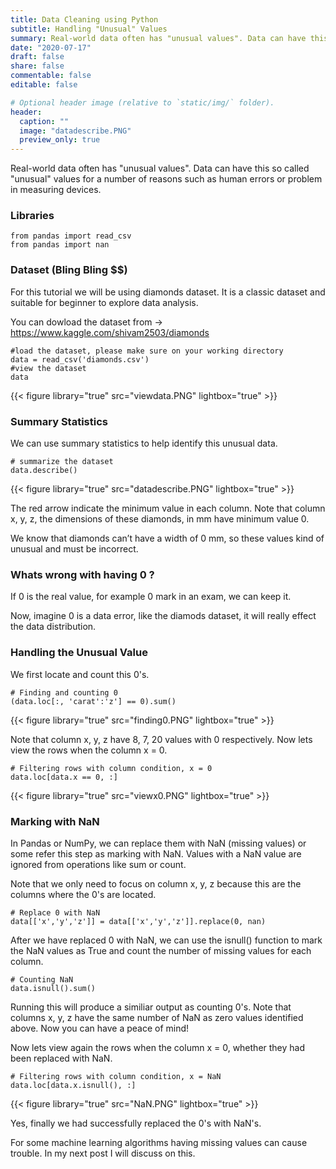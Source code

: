 ```yaml
---
title: Data Cleaning using Python
subtitle: Handling "Unusual" Values
summary: Real-world data often has "unusual values". Data can have this so called "unusual" values for a number of reasons such as human errors or problem in measuring devices.
date: "2020-07-17"
draft: false
share: false
commentable: false
editable: false

# Optional header image (relative to `static/img/` folder).
header:
  caption: ""
  image: "datadescribe.PNG"
  preview_only: true
---
```


Real-world data often has "unusual values". Data can have this so called "unusual" values for a number of reasons such as human errors or problem in measuring devices.

### Libraries
```{python}
from pandas import read_csv
from pandas import nan
```

### Dataset (Bling Bling $$)
For this tutorial we will be using diamonds dataset. It is a classic dataset and suitable for beginner to explore data analysis.

You can dowload the dataset from -> <https://www.kaggle.com/shivam2503/diamonds>

```{python}
#load the dataset, please make sure on your working directory
data = read_csv('diamonds.csv')
#view the dataset
data
```
{{< figure library="true" src="viewdata.PNG" lightbox="true" >}}

### Summary Statistics
We can use summary statistics to help identify this unusual data.

```{python}
# summarize the dataset
data.describe()
```
{{< figure library="true" src="datadescribe.PNG" lightbox="true" >}}

The red arrow indicate the minimum value in each column. Note that column x, y, z, the dimensions of these diamonds, in mm have minimum value 0. 

We know that diamonds can’t have a width of 0 mm, so these values kind of unusual and must be incorrect.


### Whats wrong with having 0 ?

If 0 is the real value, for example 0 mark in an exam, we can keep it.

Now, imagine 0 is a data error, like the diamods dataset, it will really effect the data distribution.


### Handling the Unusual Value
We first locate and count this 0's.

```{python}
# Finding and counting 0
(data.loc[:, 'carat':'z'] == 0).sum()
```
{{< figure library="true" src="finding0.PNG" lightbox="true" >}}

Note that column x, y, z have 8, 7, 20 values with 0 respectively. Now lets view the rows when the column x = 0.
```{python}
# Filtering rows with column condition, x = 0
data.loc[data.x == 0, :]
```
{{< figure library="true" src="viewx0.PNG" lightbox="true" >}}

### Marking with NaN
In Pandas or NumPy, we can replace them with NaN (missing values) or some refer this step as marking with NaN. Values with a NaN value are ignored from operations like sum or count.

Note that we only need to focus on column x, y, z because this are the columns where the 0's are located.

```{python}
# Replace 0 with NaN
data[['x','y','z']] = data[['x','y','z']].replace(0, nan)
```

After we have replaced 0 with NaN, we can use the isnull() function to mark the NaN values as True and count the number of missing values for each column.

```{python}
# Counting NaN
data.isnull().sum()
```
Running this will produce a similiar output as counting 0's. Note that columns x, y, z have the same number of NaN as zero values identified above. Now you can have a peace of mind!

Now lets view again the rows when the column x = 0, whether they had been replaced with NaN.
```{python}
# Filtering rows with column condition, x = NaN
data.loc[data.x.isnull(), :]
```
{{< figure library="true" src="NaN.PNG" lightbox="true" >}}

Yes, finally we had successfully replaced the 0's with NaN's. 

For some machine learning algorithms having missing values can cause trouble. In my next post I will discuss on this.